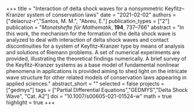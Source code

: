+++
title = "Interaction of delta shock waves for a nonsymmetric Keyfitz–Kranzer system of conservation laws"
date = "2021-02-02"
authors = ["delacruz-r","Santos, M. M.", "Abreu, E."]
publication_types = ["2"]
publication = "*Monatshefte für Mathematik*, **194**, 737–766"
abstract = "In this work, the mechanism for the formation of the delta shock wave is analyzed to deal with interaction of delta shock waves and contact discontinuities for a system of Keyfitz–Kranzer type by means of analysis and solutions of Riemann problems. A set of numerical experiments are provided, illustrating the theoretical findings numerically. A brief survey of the Keyfitz–Kranzer systems as a base model of fundamental nonlinear phenomena in applications is provided aiming to shed light on the intricate wave structure for other related models of conservation laws appearing in applied sciences."
abstract_short = ""
selected = false
projects = ["gedmys"]
tags = ["Partial Differential Equations","GEDMYS","Delta Shock Wave", "Cat. A2"]
doi = "10.1007/s00605-021-01524-w"
math = true
highlight = true
+++

